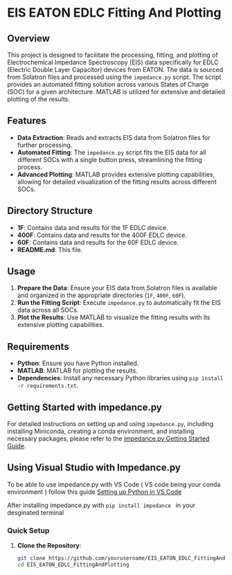 # EIS EATON EDLC Fitting And Plotting

## Overview
This project is designed to facilitate the processing, fitting, and plotting of Electrochemical Impedance Spectroscopy (EIS) data specifically for EDLC (Electric Double Layer Capacitor) devices from EATON. The data is sourced from Solatron files and processed using the `impedance.py` script. The script provides an automated fitting solution across various States of Charge (SOC) for a given architecture. MATLAB is utilized for extensive and detailed plotting of the results.

## Features
- **Data Extraction**: Reads and extracts EIS data from Solatron files for further processing.
- **Automated Fitting**: The `impedance.py` script fits the EIS data for all different SOCs with a single button press, streamlining the fitting process.
- **Advanced Plotting**: MATLAB provides extensive plotting capabilities, allowing for detailed visualization of the fitting results across different SOCs.

## Directory Structure
- **1F**: Contains data and results for the 1F EDLC device.
- **400F**: Contains data and results for the 400F EDLC device.
- **60F**: Contains data and results for the 60F EDLC device.
- **README.md**: This file.

## Usage
1. **Prepare the Data**: Ensure your EIS data from Solatron files is available and organized in the appropriate directories (`1F`, `400F`, `60F`).
2. **Run the Fitting Script**: Execute `impedance.py` to automatically fit the EIS data across all SOCs.
3. **Plot the Results**: Use MATLAB to visualize the fitting results with its extensive plotting capabilities.

## Requirements
- **Python**: Ensure you have Python installed.
- **MATLAB**: MATLAB for plotting the results.
- **Dependencies**: Install any necessary Python libraries using `pip install -r requirements.txt`.

## Getting Started with impedance.py
For detailed instructions on setting up and using `impedance.py`, including installing Miniconda, creating a conda environment, and installing necessary packages, please refer to the [impedance.py Getting Started Guide](https://impedancepy.readthedocs.io/en/latest/getting-started.html).
## Using Visual Studio with Impedance.py 
To be able to use impedance.py with VS Code ( VS code being your conda environment ) 
follow this guide [Setting up Python in VS Code](https://youtu.be/U3VAqCTujpg?si=bYmLjrdf4VCbd4kI)

After installing impedance.py with
```pip install impedance ```
in your desginated terminal 

### Quick Setup
1. **Clone the Repository**:
   ```bash
   git clone https://github.com/yourusername/EIS_EATON_EDLC_FittingAndPlotting.git
   cd EIS_EATON_EDLC_FittingAndPlotting
